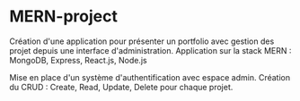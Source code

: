 # MERN-project

Création d'une application pour présenter un portfolio avec gestion des projet depuis une interface d'administration.
Application sur la stack MERN : MongoDB, Express, React.js, Node.js

Mise en place d'un système d'authentification avec espace admin.
Création du CRUD : Create, Read, Update, Delete pour chaque projet.